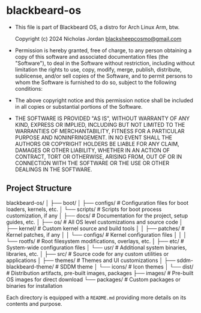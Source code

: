 # blackbeard-os

* This file is part of Blackbeard OS, a distro for Arch Linux Arm, btw.

  Copyright (c) 2024 Nicholas Jordan <blacksheepcosmo@gmail.com>

* Permission is hereby granted, free of charge, to any person
  obtaining a copy of this software and associated documentation
  files (the "Software"), to deal in the Software without restriction,
  including without limitation the rights to use, copy, modify, merge,
  publish, distribute, sublicense, and/or sell copies of the Software,
  and to permit persons to whom the Software is furnished to do so,
  subject to the following conditions:

* The above copyright notice and this permission notice shall be included
  in all copies or substantial portions of the Software.

* THE SOFTWARE IS PROVIDED "AS IS", WITHOUT WARRANTY OF ANY KIND, EXPRESS
  OR IMPLIED, INCLUDING BUT NOT LIMITED TO THE WARRANTIES OF MERCHANTABILITY,
  FITNESS FOR A PARTICULAR PURPOSE AND NONINFRINGEMENT. IN NO EVENT SHALL
  THE AUTHORS OR COPYRIGHT HOLDERS BE LIABLE FOR ANY CLAIM, DAMAGES OR
  OTHER LIABILITY, WHETHER IN AN ACTION OF CONTRACT, TORT OR OTHERWISE,
  ARISING FROM, OUT OF OR IN CONNECTION WITH THE SOFTWARE OR THE USE
  OR OTHER DEALINGS IN THE SOFTWARE.


## Project Structure

blackbeard-os/
│
├── boot/
│   ├── configs/              # Configuration files for boot loaders, kernels, etc.
│   └── scripts/              # Scripts for boot process customization, if any
│
├── docs/                     # Documentation for the project, setup guides, etc.
│
├── os/                       # All OS level customizations and source code
│   ├── kernel/               # Custom kernel source and build tools
│   │   ├── patches/          # Kernel patches, if any
│   │   └── configs/          # Kernel configuration files
│   │
│   └── rootfs/               # Root filesystem modifications, overlays, etc.
│       ├── etc/              # System-wide configuration files
│       └── usr/              # Additional system binaries, libraries, etc.
│
├── src/                      # Source code for any custom utilities or applications
│
├── themes/                   # Themes and UI customizations
│   ├── sddm-blackbeard-theme/ # SDDM theme
│   └── icons/                # Icon themes
│
└── dist/                     # Distribution artifacts, pre-built images, packages
    ├── images/               # Pre-built OS images for direct download
    └── packages/             # Custom packages or binaries for installation


Each directory is equipped with a `README.md` providing more details on its contents and purpose.

